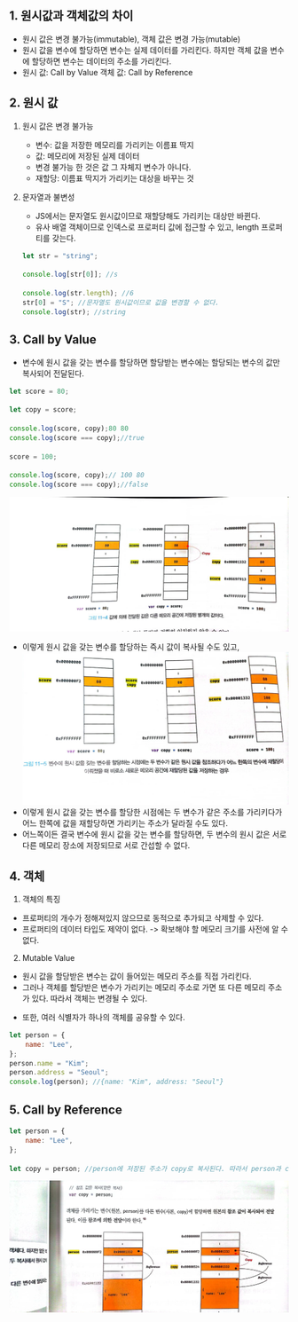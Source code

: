 ## 1. 원시값과 객체값의 차이

-   원시 값은 변경 불가능(immutable), 객체 값은 변경 가능(mutable)
-   원시 값을 변수에 할당하면 변수는 실제 데이터를 가리킨다.
    하지만 객체 값을 변수에 할당하면 변수는 데이터의 주소를 가리킨다.
-   원시 값: Call by Value
    객체 값: Call by Reference

## 2. 원시 값

1. 원시 값은 변경 불가능
    - 변수: 값을 저장한 메모리를 가리키는 이름표 딱지
    - 값: 메모리에 저장된 실제 데이터
    - 변경 불가능 한 것은 값 그 자체지 변수가 아니다.
    * 재할당: 이름표 딱지가 가리키는 대상을 바꾸는 것
2. 문자열과 불변성

    - JS에서는 문자열도 원시값이므로 재할당해도 가리키는 대상만 바뀐다.
    - 유사 배열 객체이므로 인덱스로 프로퍼티 값에 접근할 수 있고, length 프로퍼티를 갖는다.

    ```jsx
    let str = "string";

    console.log[str[0]]; //s

    console.log(str.length); //6
    str[0] = "S"; //문자열도 원시값이므로 값을 변경할 수 없다.
    console.log(str); //string
    ```

## 3. Call by Value

-   변수에 원시 값을 갖는 변수를 할당하면 할당받는 변수에는 할당되는 변수의 값만 복사되어 전달된다.

```jsx
let score = 80;

let copy = score;

console.log(score, copy);80 80
console.log(score === copy);//true

score = 100;

console.log(score, copy);// 100 80
console.log(score === copy);//false
```

![alt text](Images/image.png)

-   이렇게 원시 값을 갖는 변수를 할당하는 즉시 값이 복사될 수도 있고,
    ![alt text](Images/image-1.png)
-   이렇게 원시 값을 갖는 변수를 할당한 시점에는 두 변수가 같은 주소를 가리키다가 어느 한쪽에 값을 재할당하면 가리키는 주소가 달라질 수도 있다.
-   어느쪽이든 결국 변수에 원시 값을 갖는 변수를 할당하면, 두 변수의 원시 값은 서로 다른 메모리 장소에 저장되므로 서로 간섭할 수 없다.

## 4. 객체

1. 객체의 특징

-   프로퍼티의 개수가 정해져있지 않으므로 동적으로 추가되고 삭제할 수 있다.
-   프로퍼티의 데이터 타입도 제약이 없다. -> 확보해야 할 메모리 크기를 사전에 알 수 없다.

2. Mutable Value

-   원시 값을 할당받은 변수는 값이 들어있는 메모리 주소를 직접 가리킨다.
-   그러나 객체를 할당받은 변수가 가리키는 메모리 주소로 가면 또 다른 메모리 주소가 있다. 따라서 객체는 변경될 수 있다.

*   또한, 여러 식별자가 하나의 객체를 공유할 수 있다.

```jsx
let person = {
    name: "Lee",
};
person.name = "Kim";
person.address = "Seoul";
console.log(person); //{name: "Kim", address: "Seoul"}
```

## 5. Call by Reference

```jsx
let person = {
    name: "Lee",
};

let copy = person; //person에 저장된 주소가 copy로 복사된다. 따라서 person과 copy는 같은 객체를 가리킨다.
```

![alt text](Images/image-2.png)
